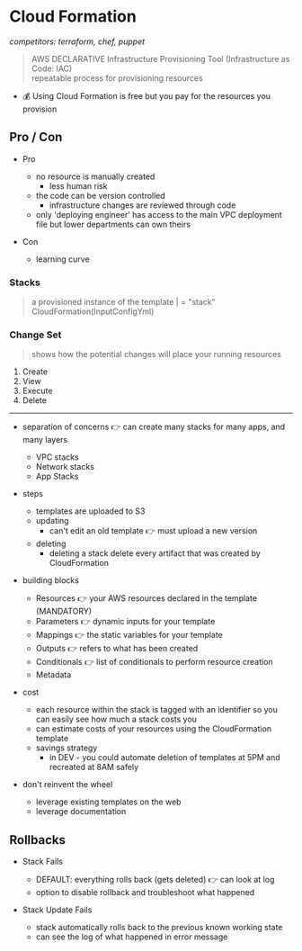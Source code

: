 # Cloud Formation
_competitors: terraform, chef, puppet_

> AWS DECLARATIVE Infrastructure Provisioning Tool (Infrastructure as Code: IAC)  
> repeatable process for provisioning resources

- 💰 Using Cloud Formation is free but you pay for the resources you provision

## Pro / Con

- Pro
	- no resource is manually created
		- less human risk
	- the code can be version controlled
		- infrastructure changes are reviewed through code
	- only 'deploying engineer' has access to the main VPC deployment file but lower departments can own theirs

- Con
	- learning curve


### Stacks

> a provisioned instance of the template | = "stack" CloudFormation(InputConfigYml) 

### Change Set

> shows how the potential changes will place your running resources

1. Create
2. View
3. Execute
4. Delete

-----



- separation of concerns 👉 can create many stacks for many apps, and many layers
	- VPC stacks
	- Network stacks
	- App Stacks

- steps
	- templates are uploaded to S3
	- updating
		- can't edit an old template 👉 must upload a new version
	- deleting
		- deleting a stack delete every artifact that was created by CloudFormation

- building blocks
	- Resources 👉 your AWS resources declared in the template (MANDATORY)
	- Parameters 👉 dynamic inputs for your template
	- Mappings 👉 the static variables for your template
	- Outputs 👉 refers to what has been created
	- Conditionals 👉 list of conditionals to perform resource creation
	- Metadata

- cost
	- each resource within the stack is tagged with an identifier so you can easily see how much a stack costs you
	- can estimate costs of your resources using the CloudFormation template
	- savings strategy
		- in DEV - you could automate deletion of templates at 5PM and recreated at 8AM safely

- don't reinvent the wheel
	- leverage existing templates on the web
	- leverage documentation



## Rollbacks

- Stack Fails
	- DEFAULT: everything rolls back (gets deleted) 👉 can look at log
	- option to disable rollback and troubleshoot what happened

- Stack Update Fails
	- stack automatically rolls back to the previous known working state
	- can see the log of what happened in error message